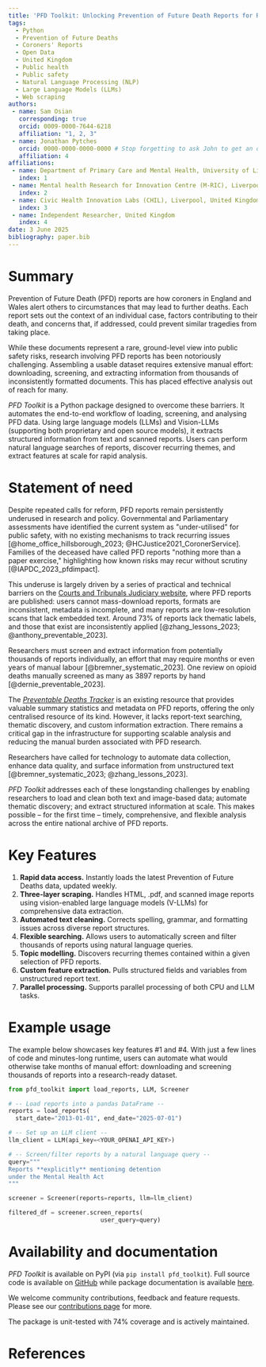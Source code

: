 ```yaml
---
title: 'PFD Toolkit: Unlocking Prevention of Future Death Reports for Research'
tags: 
  - Python
  - Prevention of Future Deaths
  - Coroners' Reports
  - Open Data
  - United Kingdom
  - Public health
  - Public safety
  - Natural Language Processing (NLP)
  - Large Language Models (LLMs)
  - Web scraping
authors:
 - name: Sam Osian
   corresponding: true
   orcid: 0009-0000-7644-6218
   affiliation: "1, 2, 3"
 - name: Jonathan Pytches
   orcid: 0000-0000-0000-0000 # Stop forgetting to ask John to get an orcid!!!
   affiliation: 4
affiliations:
 - name: Department of Primary Care and Mental Health, University of Liverpool, United Kingdom
   index: 1
 - name: Mental health Research for Innovation Centre (M-RIC), Liverpool, United Kingdom
   index: 2
 - name: Civic Health Innovation Labs (CHIL), Liverpool, United Kingdom
   index: 3
 - name: Independent Researcher, United Kingdom
   index: 4
date: 3 June 2025
bibliography: paper.bib
---
```



# Summary


Prevention of Future Death (PFD) reports are how coroners in England and Wales alert others to 
circumstances that may lead to further deaths. Each report sets out the context of
an individual case, factors contributing to their death, and concerns that, if addressed, 
could prevent similar tragedies from taking place.

While these documents represent a rare, ground-level view into public safety risks, research
involving PFD reports has been notoriously challenging. Assembling a usable dataset requires 
extensive manual effort: downloading, screening, and extracting information from thousands of 
inconsistently formatted documents. This has placed effective analysis out of reach for many.

*PFD Toolkit* is a Python package designed to overcome these barriers. It automates the 
end-to-end workflow of loading, screening, and analysing PFD data. Using large language models 
(LLMs) and Vision-LLMs (supporting both proprietary and open source models), it extracts 
structured information from text and scanned reports. Users can perform natural language 
searches of reports, discover recurring themes, and extract features at scale for rapid analysis.



# Statement of need

Despite repeated calls for reform, PFD reports remain persistently underused in research 
and policy. Governmental and Parliamentary assessments have identified the current system as 
"under-utilised" for public safety, with no existing mechanisms to track recurring issues
[@home_office_hillsborough_2023; @HCJustice2021_CoronerService]. Families of the deceased have 
called PFD reports "nothing more than a paper exercise," highlighting how known risks may recur 
without scrutiny [@IAPDC_2023_pfdimpact].

This underuse is largely driven by a series of practical and technical barriers on the 
[Courts and Tribunals Judiciary website](https://www.judiciary.uk/prevention-of-future-death-reports/), 
where PFD reports are published: users cannot mass-download reports, formats are inconsistent, 
metadata is incomplete, and many reports are low-resolution scans that lack embedded text. 
Around 73% of reports lack thematic labels, and those that exist are inconsistently applied [@zhang_lessons_2023; @anthony_preventable_2023].

Researchers must screen and extract information from potentially thousands of reports individually, 
an effort that may require months or even years of manual labour [@bremner_systematic_2023]. 
One review on opioid deaths manually screened as many as 3897 reports by hand [@dernie_preventable_2023].

The [*Preventable Deaths Tracker*](https://preventabledeathstracker.net/) is an existing resource 
that provides valuable summary statistics and metadata on PFD reports, offering the only centralised resource of its 
kind. However, it lacks report-text searching, thematic discovery, and custom information extraction. 
There remains a critical gap in the infrastructure for supporting scalable analysis and reducing the manual burden associated with PFD research.

Researchers have called for technology to automate data collection, enhance data quality, and 
surface information from unstructured text [@bremner_systematic_2023; @zhang_lessons_2023].

*PFD Toolkit* addresses each of these longstanding challenges by enabling researchers to load and 
clean both text and image-based data; automate thematic discovery; and extract 
structured information at scale. This makes possible – for the first time – timely, comprehensive, 
and flexible analysis across the entire national archive of PFD reports.


# Key Features


1. **Rapid data access.** Instantly loads the latest Prevention of Future Deaths data, 
updated weekly.
2. **Three-layer scraping.** Handles HTML, .pdf, and scanned image reports using 
vision-enabled large language models (V-LLMs) for comprehensive data extraction.
3. **Automated text cleaning.** Corrects spelling, grammar, and formatting issues across 
diverse report structures.
4. **Flexible searching.** Allows users to automatically screen and filter thousands of 
reports using natural language queries.
5. **Topic modelling.** Discovers recurring themes contained within a given selection of 
PFD reports.
6. **Custom feature extraction.** Pulls structured fields and variables from unstructured 
report text.
7. **Parallel processing.** Supports parallel processing of both CPU and LLM tasks.


# Example usage

The example below showcases key features #1 and #4. With just a few lines of code and
minutes-long runtime, users can automate what would otherwise take months of manual 
effort: downloading and screening thousands of reports into a research-ready dataset.


```python
from pfd_toolkit import load_reports, LLM, Screener

# -- Load reports into a pandas DataFrame --
reports = load_reports(
  start_date="2013-01-01", end_date="2025-07-01")

# -- Set up an LLM client --
llm_client = LLM(api_key=<YOUR_OPENAI_API_KEY>)

# -- Screen/filter reports by a natural language query --
query="""
Reports **explicitly** mentioning detention 
under the Mental Health Act
"""

screener = Screener(reports=reports, llm=llm_client)

filtered_df = screener.screen_reports(
                          user_query=query)
```


# Availability and documentation

*PFD Toolkit* is available on PyPI (via `pip install pfd_toolkit`). Full source code is available on [GitHub](https://github.com/Sam-Osian/PFD-toolkit) while package documentation is available [here](https://sam-osian.github.io/PFD-toolkit/).

We welcome community contributions, feedback and feature requests. Please see our [contributions page](https://sam-osian.github.io/PFD-toolkit/contribute/) for more.

The package is unit-tested with 74% coverage and is actively maintained. 


# References
